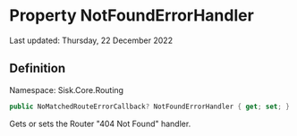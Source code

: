 # Property NotFoundErrorHandler
Last updated: Thursday, 22 December 2022

## Definition
Namespace: Sisk.Core.Routing

```csharp
public NoMatchedRouteErrorCallback? NotFoundErrorHandler { get; set; }
```

Gets or sets the Router "404 Not Found" handler.

